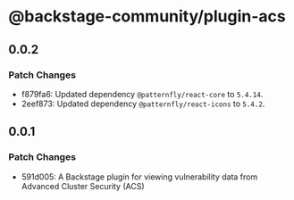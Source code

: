 # @backstage-community/plugin-acs

## 0.0.2

### Patch Changes

- f879fa6: Updated dependency `@patternfly/react-core` to `5.4.14`.
- 2eef873: Updated dependency `@patternfly/react-icons` to `5.4.2`.

## 0.0.1

### Patch Changes

- 591d005: A Backstage plugin for viewing vulnerability data from Advanced Cluster Security (ACS)
